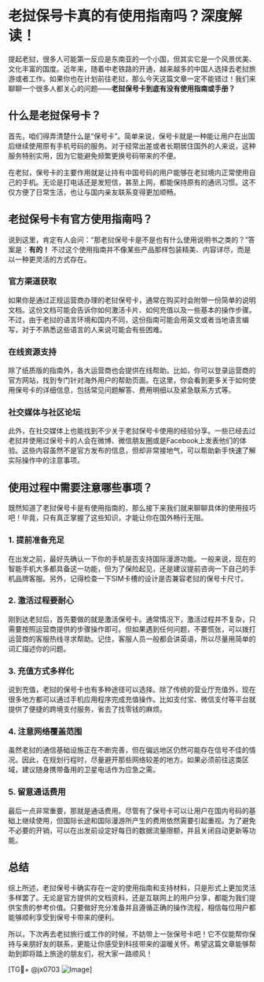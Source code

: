 # 老挝保号卡真的有使用指南吗？深度解读！

提起老挝，很多人可能第一反应是东南亚的一个小国，但其实它是一个风景优美、文化丰富的国度。近年来，随着中老铁路的开通，越来越多的中国人选择去老挝旅游或者工作。如果你也在计划前往老挝，那么今天这篇文章一定不能错过！我们来聊聊一个很多人都关心的问题——**老挝保号卡到底有没有使用指南或手册？**

## 什么是老挝保号卡？

首先，咱们得弄清楚什么是“保号卡”。简单来说，保号卡就是一种能让用户在出国后继续使用原有手机号码的服务。对于经常出差或者长期居住国外的人来说，这种服务特别实用，因为它能避免频繁更换号码带来的不便。

在老挝，保号卡的主要作用就是让持有中国号码的用户能够在老挝境内正常使用自己的手机。无论是打电话还是发短信，甚至上网，都能保持原有的通讯习惯。这不仅方便了日常生活，也让与国内亲友联系变得更加顺畅。

## 老挝保号卡有官方使用指南吗？

说到这里，肯定有人会问：“那老挝保号卡是不是也有什么使用说明书之类的？”答案是：**有的！** 不过这个使用指南并不像某些产品那样包装精美、内容详尽，而是以一种更灵活的方式存在。

### 官方渠道获取

如果你是通过正规运营商办理的老挝保号卡，通常在购买时会附带一份简单的说明文档。这份文档可能会告诉你如何激活卡片、如何充值以及一些基本的操作步骤。不过，由于老挝的语言环境和国内不同，这份指南可能会用英文或者当地语言编写，对于不熟悉这些语言的人来说可能会有些困难。

### 在线资源支持

除了纸质版的指南外，各大运营商也会提供在线帮助。比如，你可以登录运营商的官方网站，找到专门针对海外用户的帮助页面。在这里，你会看到更多关于如何使用保号卡的详细信息，包括常见问题解答、费用明细以及紧急联系方式等。

### 社交媒体与社区论坛

此外，在社交媒体上也能找到不少关于老挝保号卡使用的经验分享。一些已经去过老挝并使用过保号卡的人会在微博、微信朋友圈或是Facebook上发表他们的体验。这些内容虽然不是官方发布的信息，但却非常接地气，可以帮助新手快速了解实际操作中的注意事项。

## 使用过程中需要注意哪些事项？

既然知道了老挝保号卡是有使用指南的，那么接下来我们就来聊聊具体的使用技巧吧！毕竟，只有真正掌握了这些知识，才能让你在国外畅行无阻。

### 1. 提前准备充足

在出发之前，最好先确认一下你的手机是否支持国际漫游功能。一般来说，现在的智能手机大多都具备这一功能，但为了保险起见，还是建议提前咨询一下自己的手机品牌客服。另外，记得检查一下SIM卡槽的设计是否兼容老挝的保号卡尺寸。

### 2. 激活过程要耐心

刚到达老挝后，首先要做的就是激活保号卡。通常情况下，激活过程并不复杂，只需要按照运营商提供的步骤操作即可。但如果遇到任何问题，不要慌张，可以拨打运营商的客服热线寻求帮助。记住，客服人员一般都会讲英语，所以尽量用简单的词汇描述你的问题。

### 3. 充值方式多样化

说到充值，老挝的保号卡也有多种途径可以选择。除了传统的营业厅充值外，现在很多地方都可以通过手机应用程序完成充值操作。比如支付宝、微信支付等平台就提供了便捷的跨境支付服务，省去了找零钱的麻烦。

### 4. 注意网络覆盖范围

虽然老挝的通信基础设施正在不断完善，但在偏远地区仍然可能存在信号不佳的情况。因此，在规划行程时，尽量避开那些网络较差的地方。如果必须前往这类区域，建议随身携带备用的卫星电话作为应急之需。

### 5. 留意通话费用

最后一点非常重要，那就是通话费用。尽管有了保号卡可以让用户在国内号码的基础上继续使用，但国际长途和国际漫游所产生的费用依然需要引起重视。为了避免不必要的开销，可以在出发前设定好每日的数据流量限额，并且关闭自动更新等功能。

## 总结

综上所述，老挝保号卡确实存在一定的使用指南和支持材料，只是形式上更加灵活多样罢了。无论是官方提供的文档资料，还是互联网上的用户分享，都能为我们提供宝贵的参考价值。只要做好充分准备并且遵循正确的操作流程，相信每位用户都能够顺利享受到保号卡带来的便利。

所以，下次再去老挝旅行或工作的时候，不妨带上一张保号卡吧！它不仅能帮你保持与亲朋好友的联系，更能让你感受到科技带来的温暖关怀。希望这篇文章能够帮助到即将踏上旅途的朋友们，祝大家一路顺风！

[TG💪+ @jx0703 ![Image](https://github.com/user-attachments/assets/dbca1d08-cadb-493c-b0ec-ad6f7a83f270)]